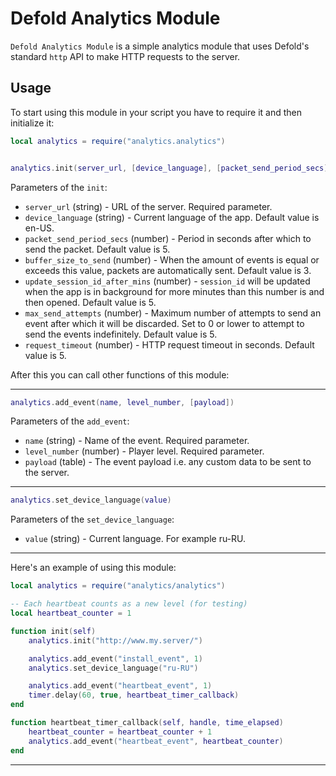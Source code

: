 # Defold Analytics Module

`Defold Analytics Module` is a simple analytics module that uses Defold's standard `http` API to make HTTP requests to the server.

## Usage

To start using this module in your script you have to require it and then initialize it:

```lua
local analytics = require("analytics.analytics")


analytics.init(server_url, [device_language], [packet_send_period_secs], [buffer_size_to_send], [update_session_id_after_mins], [max_send_attempts], [request_timeout])
```

Parameters of the `init`:

- `server_url` (string) - URL of the server. Required parameter.
- `device_language` (string) - Current language of the app. Default value is en-US.
- `packet_send_period_secs` (number) - Period in seconds after which to send the packet. Default value is 5.
- `buffer_size_to_send` (number) - When the amount of events is equal or exceeds this value, packets are automatically sent. Default value is 3.
- `update_session_id_after_mins` (number) - `session_id` will be updated when the app is in background for more minutes than this number is and then opened. Default value is 5.
- `max_send_attempts` (number) - Maximum number of attempts to send an event after which it will be discarded. Set to 0 or lower to attempt to send the events indefinitely. Default value is 5.
- `request_timeout` (number) - HTTP request timeout in seconds. Default value is 5.

After this you can call other functions of this module:

---
```lua
analytics.add_event(name, level_number, [payload])
```

Parameters of the `add_event`:

- `name` (string) - Name of the event. Required parameter.
- `level_number` (number) - Player level. Required parameter.
- `payload` (table) - The event payload i.e. any custom data to be sent to the server.
---

```lua
analytics.set_device_language(value)
```

Parameters of the `set_device_language`:

- `value` (string) - Current language. For example ru-RU.
---

Here's an example of using this module:

```lua
local analytics = require("analytics/analytics")

-- Each heartbeat counts as a new level (for testing)
local heartbeat_counter = 1

function init(self)
	analytics.init("http://www.my.server/")

	analytics.add_event("install_event", 1)
	analytics.set_device_language("ru-RU")

	analytics.add_event("heartbeat_event", 1)
	timer.delay(60, true, heartbeat_timer_callback)
end

function heartbeat_timer_callback(self, handle, time_elapsed)
	heartbeat_counter = heartbeat_counter + 1
	analytics.add_event("heartbeat_event", heartbeat_counter)
end
```

---
